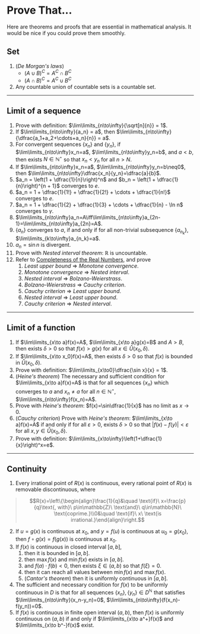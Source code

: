 # Prove That...

Here are theorems and proofs that are essential in mathematical analysis. It would be nice if you could prove them smoothly.

## Set

1. (*De Morgan's laws*)
    - $(A \cup B)^C = A^C \cap B^C$
    - $(A \cap B)^C = A^C \cup B^C$
2. Any countable union of countable sets is a countable set.

---

## Limit of a sequence

1. Prove with definition: $\lim\limits_{n\to\infty}{\sqrt[n]{n}} = 1$.
2. If $\lim\limits_{n\to\infty}{a_n} = a$, then $\lim\limits_{n\to\infty}{\dfrac{a_1+a_2+\cdots+a_n}{n}} = a$.
3. For convergent sequences $\{x_n\}$ and $\{y_n\}$, if $\lim\limits_{n\to\infty}x_n=a$, $\lim\limits_{n\to\infty}y_n=b$, and $a<b$, then exists $N\in\mathbb{N}^\star$ so that $x_n<y_n$ for all $n>N$.
4. If $\lim\limits_{n\to\infty}x_n=a$, $\lim\limits_{n\to\infty}y_n=b\neq0$, then $\lim\limits_{n\to\infty}\dfrac{x_n}{y_n}=\dfrac{a}{b}$.
5. $a_n = \left(1 + \dfrac{1}{n}\right)^n$ and $b_n = \left(1 + \dfrac{1}{n}\right)^{n + 1}$ converges to $e$.
6. $a_n = 1 + \dfrac{1}{1!} + \dfrac{1}{2!} + \cdots + \dfrac{1}{n!}$ converges to $e$.
7. $a_n = 1 + \dfrac{1}{2} + \dfrac{1}{3} + \cdots + \dfrac{1}{n} - \ln n$ converges to $\gamma$.
8. $\lim\limits_{n\to\infty}a_n=A\iff\lim\limits_{n\to\infty}a_{2n-1}=\lim\limits_{n\to\infty}a_{2n}=A$.
9.  $\{a_n\}$ converges to $a$, if and only if for all non-trivial subsequence $\{a_{n_k}\}$, $\lim\limits_{k\to\infty}a_{n_k}=a$.
10. $a_n = \sin n$ is divergent.
11. Prove with *Nested interval theorem*: $\mathbb{R}$ is uncountable.
12. Refer to [Completeness of the Real Numbers](completeness-of-real-numbers.md), and prove
    1. *Least upper bound* $\Rightarrow$ *Monotone convergence*.
    2. *Monotone convergence* $\Rightarrow$ *Nested interval*.
    3. *Nested interval* $\Rightarrow$ *Bolzano-Weierstrass*.
    4. *Bolzano-Weierstrass* $\Rightarrow$ *Cauchy criterion*.
    5. *Cauchy criterion* $\Rightarrow$ *Least upper bound*.
    6. *Nested interval* $\Rightarrow$ *Least upper bound*.
    7. *Cauchy criterion* $\Rightarrow$ *Nested interval*.

---

## Limit of a function

1. If $\lim\limits_{x\to a}f(x)=A$, $\lim\limits_{x\to a}g(x)=B$ and $A>B$, then exists $\delta>0$ so that $f(x)>g(x)$ for all $x\in\mathring{U}(x_0, \delta)$.
2. If $\lim\limits_{x\to x_0}f(x)=A$, then exists $\delta>0$ so that $f(x)$ is bounded in $\mathring{U}(x_0, \delta)$.
3. Prove with definition: $\lim\limits_{x\to0}\dfrac{\sin x}{x} = 1$.
4. (*Heine's theorem*) The necessary and sufficient condition for $\lim\limits_{x\to a}f(x)=A$ is that for all sequences $\{x_n\}$ which converges to $a$ and $x_n\neq a$ for all $n\in\mathbb{N}^\star$, $\lim\limits_{n\to\infty}f(x_n)=A$.
5. Prove with *Heine's theorem*: $f(x)=\sin\dfrac{1}{x}$ has no limit as $x\to0$.
6. (*Cauchy criterion*) Prove with *Heine's theorem*: $\lim\limits_{x\to a}f(x)=A$ if and only if for all $\varepsilon>0$, exists $\delta>0$ so that $|f(x)-f(y)|<\varepsilon$ for all $x,y\in\mathring{U}(x_0, \delta)$.
7. Prove with definition: $\lim\limits_{x\to\infty}\left(1+\dfrac{1}{x}\right)^x=e$.

---

## Continuity

1. Every irrational point of $R(x)$ is continuous, every rational point of $R(x)$ is removable discontinuous, where
> $$R(x)=\left\{\begin{align}\frac{1}{q}&\quad \text{if}\ x=\frac{p}{q}\text{, with}\ p\in\mathbb{Z}\ \text{and}\ q\in\mathbb{N}\ \text{coprime.}\\0&\quad \text{if}\ x\ \text{is irrational.}\end{align}\right.$$
2. If $u=g(x)$ is continuous at $x_0$, and $y=f(u)$ is continuous at $u_0=g(x_0)$, then $f\circ g(x)=f(g(x))$ is continuous at $x_0$.
3. If $f(x)$ is continuous in closed interval $[a, b]$,
    1. then it is bounded in $[a, b]$.
    2. then $\max f(x)$ and $\min f(x)$ exists in $[a, b]$.
    3. and $f(a)\cdot f(b)<0$, then exists $\xi\in(a, b)$ so that $f(\xi)=0$.
    4. then it can reach all values between $\min f(x)$ and $\max f(x)$.
    5. (*Cantor's theorem*) then it is uniformly continuous in $[a, b]$.
4. The sufficient and necessary condition for $f(x)$ to be uniformly continuous in $D$ is that for all sequences $\{x_n\}, \{y_n\}\in D^\mathbb{N}$ that satisfies $\lim\limits_{n\to\infty}(x_n-y_n)=0$, $\lim\limits_{n\to\infty}(f(x_n)-f(y_n))=0$.
5. If $f(x)$ is continuous in finite open interval $(a, b)$, then $f(x)$ is uniformly continuous on $(a, b)$ if and only if $\lim\limits_{x\to a^+}f(x)$ and $\lim\limits_{x\to b^-}f(x)$ exist.